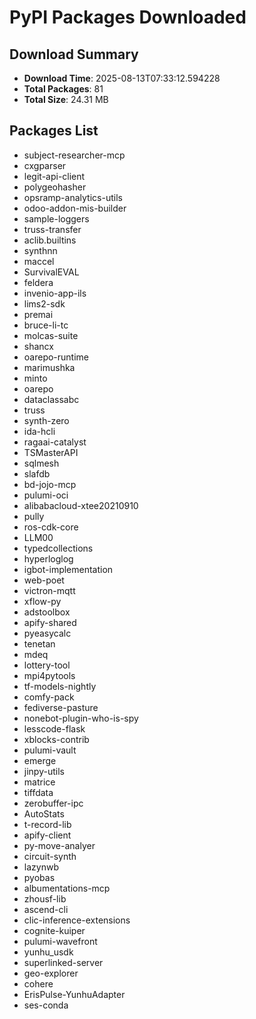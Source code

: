 # PyPI Packages Downloaded

## Download Summary
- **Download Time**: 2025-08-13T07:33:12.594228
- **Total Packages**: 81
- **Total Size**: 24.31 MB

## Packages List
- subject-researcher-mcp
- cxgparser
- legit-api-client
- polygeohasher
- opsramp-analytics-utils
- odoo-addon-mis-builder
- sample-loggers
- truss-transfer
- aclib.builtins
- synthnn
- maccel
- SurvivalEVAL
- feldera
- invenio-app-ils
- lims2-sdk
- premai
- bruce-li-tc
- molcas-suite
- shancx
- oarepo-runtime
- marimushka
- minto
- oarepo
- dataclassabc
- truss
- synth-zero
- ida-hcli
- ragaai-catalyst
- TSMasterAPI
- sqlmesh
- slafdb
- bd-jojo-mcp
- pulumi-oci
- alibabacloud-xtee20210910
- pully
- ros-cdk-core
- LLM00
- typedcollections
- hyperloglog
- igbot-implementation
- web-poet
- victron-mqtt
- xflow-py
- adstoolbox
- apify-shared
- pyeasycalc
- tenetan
- mdeq
- lottery-tool
- mpi4pytools
- tf-models-nightly
- comfy-pack
- fediverse-pasture
- nonebot-plugin-who-is-spy
- lesscode-flask
- xblocks-contrib
- pulumi-vault
- emerge
- jinpy-utils
- matrice
- tiffdata
- zerobuffer-ipc
- AutoStats
- t-record-lib
- apify-client
- py-move-analyer
- circuit-synth
- lazynwb
- pyobas
- albumentations-mcp
- zhousf-lib
- ascend-cli
- clic-inference-extensions
- cognite-kuiper
- pulumi-wavefront
- yunhu_usdk
- superlinked-server
- geo-explorer
- cohere
- ErisPulse-YunhuAdapter
- ses-conda
